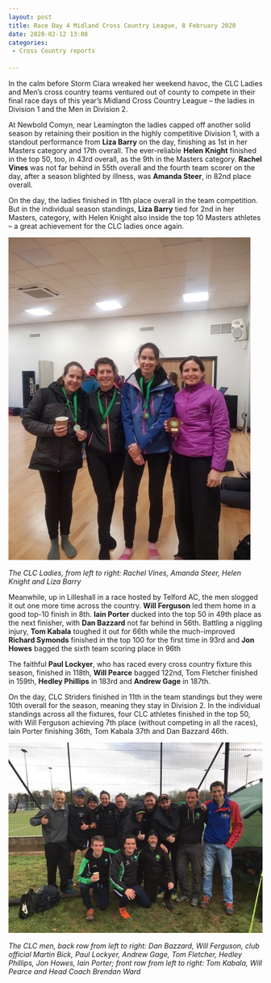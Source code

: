 ```yaml
---
layout: post
title: Race Day 4 Midland Cross Country League, 8 February 2020
date: 2020-02-12 13:08
categories:
 - Cross Country reports

---
```


In the calm before Storm Ciara wreaked her weekend havoc, the CLC Ladies and Men’s cross country teams ventured out of county to compete in their final race days of this year’s Midland Cross Country League – the ladies in Division 1 and the Men in Division 2.

At Newbold Comyn, near Leamington the ladies capped off another solid season by retaining their position in the highly competitive Division 1, with a standout performance from __Liza Barry__ on the day, finishing as 1st in her Masters category and 17th overall. The ever-reliable __Helen Knight__ finished in the top 50, too, in 43rd overall, as the 9th in the Masters category. __Rachel Vines__ was not far behind in 55th overall and the fourth team scorer on the day, after a season blighted by illness, was __Amanda Steer__, in 82nd place overall.

On the day, the ladies finished in 11th place overall in the team competition. But in the individual season standings, __Liza Barry__ tied for 2nd in her Masters, category, with Helen Knight also inside the top 10 Masters athletes – a great achievement for the CLC ladies once again.

![The CLC Ladies, from left to right: Rachel Vines, Amanda Steer, Helen Knight and Liza Barry](/images/2020/02/Ladies-Race4-Midland-League-8.2.20.jpg)

_The CLC Ladies, from left to right: Rachel Vines, Amanda Steer, Helen Knight and Liza Barry_

Meanwhile, up in Lilleshall in a race hosted by Telford AC, the men slogged it out one more time across the country. __Will Ferguson__ led them home in a good top-10 finish in 8th. __Iain Porter__ ducked into the top 50 in 49th place as the next finisher, with __Dan Bazzard__ not far behind in 56th. Battling a niggling injury, __Tom Kabala__ toughed it out for 66th while the much-improved __Richard Symonds__ finished in the top 100 for the first time in 93rd and __Jon Howes__ bagged the sixth team scoring place in 96th

The faithful __Paul Lockyer__, who has raced every cross country fixture this season, finished in 118th, __Will Pearce__ bagged 122nd, Tom Fletcher finished in 159th, __Hedley Phillips__ in 183rd and __Andrew Gage__ in 187th.

On the day, CLC Striders finished in 11th in the team standings but they were 10th overall for the season, meaning they stay in Division 2. In the individual standings across all the fixtures, four CLC athletes finished in the top 50, with Will Ferguson achieving 7th place (without competing in all the races), Iain Porter finishing 36th, Tom Kabala 37th and Dan Bazzard 46th.

![The CLC men, back row from left to right: Dan Bazzard, Will Ferguson, club official Martin Bick, Paul Lockyer, Andrew Gage, Tom Fletcher, Hedley Phillips, Jon Howes, Iain Porter; front row from left to right: Tom Kabala, Will Pearce and Head Coach Brendan Ward2020](/images/2020/02/Men-Race4-Midland-League-8.2.20-1-768x576.jpg)

_The CLC men, back row from left to right: Dan Bazzard, Will Ferguson, club official Martin Bick, Paul Lockyer, Andrew Gage, Tom Fletcher, Hedley Phillips, Jon Howes, Iain Porter; front row from left to right: Tom Kabala, Will Pearce and Head Coach Brendan Ward_
